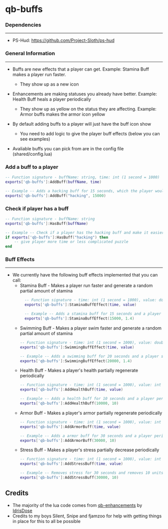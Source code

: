 # qb-buffs

### Dependencies
***
- PS-Hud: https://github.com/Project-Sloth/ps-hud
### General Information
***
- Buffs are new effects that a player can get. Example: Stamina Buff makes a player run faster.
  - They show up as a new icon

- Enhancements are making statuses you already have better. Example: Health Buff heals a player periodically
  - They show up as yellow on the status they are affecting. Example: Armor buffs makes the armor icon yellow

- By default adding buffs to a player will just have the buff icon show
  - You need to add logic to give the player buff effects (below you can see examples)

- Avaliable buffs you can pick from are in the config file (shared/config.lua)

### Add a buff to a player
```lua
-- Function signature - buffName: string, time: int (1 second = 1000)
exports['qb-buffs']:AddBuff(buffName, time)

-- Example -- Adds a hacking buff for 15 seconds, which the player would see a hacking buff icon on their screen
exports['qb-buffs']:AddBuff("hacking", 15000)
```

### Check if player has a buff
```lua
-- Function signature - buffName: string
exports['qb-buffs']:HasBuff(buffName)

-- Example -- Check if a player has the hacking buff and make it easier to hack something
if exports['qb-buffs']:HasBuff("hacking") then
    -- give player more time or less complicated puzzle
end
```

### Buff Effects
***

- We currently have the following buff effects implemented that you can call:
  - Stamina Buff - Makes a player run faster and generate a random partial amount of stamina
    ```lua
      -- Function signature - time: int (1 second = 1000), value: double (float)
      exports['qb-buffs']:StaminaBuffEffect(time, value)

      -- Example -- Adds a stamina buff for 15 seconds and a player runs 1.4 faster.
      exports['qb-buffs']:StaminaBuffEffect(15000, 1.4)
      ```
  - Swimming Buff - Makes a player swim faster and generate a random partial amount of stamina
    ```lua
    -- Function signature - time: int (1 second = 1000), value: double (float)
    exports['qb-buffs']:SwimmingBuffEffect(time, value)
    
    -- Example -- Adds a swimming buff for 20 seconds and a player swims 1.4 faster.
    exports['qb-buffs']:SwimmingBuffEffect(20000, 1.4)
    ```
  - Health Buff - Makes a player's health partially regenerate periodically
    ```lua
    -- Function signature - time: int (1 second = 1000), value: int
    exports['qb-buffs']:AddHealthBuff(time, value)
    
    -- Example -- Adds a health buff for 10 seconds and a player periodically gains 10 health.
    exports['qb-buffs']:AddHealthBuff(10000, 10)
    ```
  - Armor Buff - Makes a player's armor partially regenerate periodically
    ```lua
    -- Function signature - time: int (1 second = 1000), value: int
    exports['qb-buffs']:AddArmorBuff(time, value)
    
    -- Example -- Adds a armor buff for 30 seconds and a player periodically gains 10 armor.
    exports['qb-buffs']:AddArmorBuff(30000, 10)
    ```
  - Stress Buff - Makes a player's stress partially decrease periodically
    ```lua
    -- Function signature - time: int (1 second = 1000), value: int
    exports['qb-buffs']:AddStressBuff(time, value)
    
    -- Example -- Removes stress for 30 seconds and removes 10 units every 5 seconds
    exports['qb-buffs']:AddStressBuff(30000, 10)
    ```

## Credits
- The majority of the lua code comes from [qb-enhancements](https://github.com/IdrisDose/qb-enhancements) by [IdrisDose](https://github.com/IdrisDose)
- Credits to my boys Silent, Snipe and fjamzoo for help with getting things in place for this to all be possible
